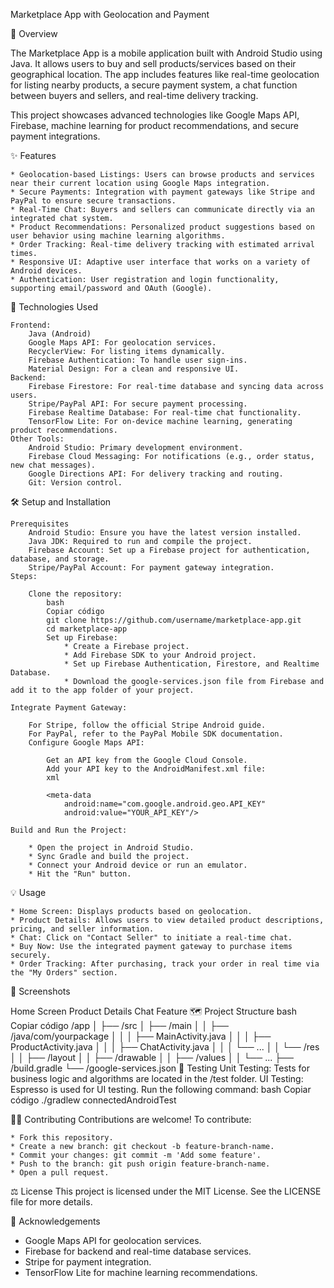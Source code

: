 Marketplace App with Geolocation and Payment

📱 Overview

The Marketplace App is a mobile application built with Android Studio using Java. It allows users to buy and sell products/services based on their geographical location. The app includes features like real-time geolocation for listing nearby products, a secure payment system, a chat function between buyers and sellers, and real-time delivery tracking.

This project showcases advanced technologies like Google Maps API, Firebase, machine learning for product recommendations, and secure payment integrations.

✨ Features

    * Geolocation-based Listings: Users can browse products and services near their current location using Google Maps integration.
    * Secure Payments: Integration with payment gateways like Stripe and PayPal to ensure secure transactions.
    * Real-Time Chat: Buyers and sellers can communicate directly via an integrated chat system.
    * Product Recommendations: Personalized product suggestions based on user behavior using machine learning algorithms.
    * Order Tracking: Real-time delivery tracking with estimated arrival times.
    * Responsive UI: Adaptive user interface that works on a variety of Android devices.
    * Authentication: User registration and login functionality, supporting email/password and OAuth (Google).
  
🚀 Technologies Used

    Frontend:
        Java (Android)
        Google Maps API: For geolocation services.
        RecyclerView: For listing items dynamically.
        Firebase Authentication: To handle user sign-ins.
        Material Design: For a clean and responsive UI.
    Backend:
        Firebase Firestore: For real-time database and syncing data across users.
        Stripe/PayPal API: For secure payment processing.
        Firebase Realtime Database: For real-time chat functionality.
        TensorFlow Lite: For on-device machine learning, generating product recommendations.
    Other Tools:
        Android Studio: Primary development environment.
        Firebase Cloud Messaging: For notifications (e.g., order status, new chat messages).
        Google Directions API: For delivery tracking and routing.
        Git: Version control.
        
🛠️ Setup and Installation

    Prerequisites
        Android Studio: Ensure you have the latest version installed.
        Java JDK: Required to run and compile the project.
        Firebase Account: Set up a Firebase project for authentication, database, and storage.
        Stripe/PayPal Account: For payment gateway integration.
    Steps:
    
        Clone the repository:
            bash
            Copiar código
            git clone https://github.com/username/marketplace-app.git
            cd marketplace-app
            Set up Firebase:
                * Create a Firebase project.
                * Add Firebase SDK to your Android project.
                * Set up Firebase Authentication, Firestore, and Realtime Database.
                * Download the google-services.json file from Firebase and add it to the app folder of your project.
                
    Integrate Payment Gateway:

        For Stripe, follow the official Stripe Android guide.
        For PayPal, refer to the PayPal Mobile SDK documentation.
        Configure Google Maps API:

            Get an API key from the Google Cloud Console.
            Add your API key to the AndroidManifest.xml file:
            xml
            
            <meta-data
                android:name="com.google.android.geo.API_KEY"
                android:value="YOUR_API_KEY"/>
                
    Build and Run the Project:
    
        * Open the project in Android Studio.
        * Sync Gradle and build the project.
        * Connect your Android device or run an emulator.
        * Hit the "Run" button.
        
💡 Usage

    * Home Screen: Displays products based on geolocation.
    * Product Details: Allows users to view detailed product descriptions, pricing, and seller information.
    * Chat: Click on "Contact Seller" to initiate a real-time chat.
    * Buy Now: Use the integrated payment gateway to purchase items securely.
    * Order Tracking: After purchasing, track your order in real time via the "My Orders" section.
    
📸 Screenshots

   Home Screen	Product Details	Chat Feature
   🗺️ Project Structure
   bash
   Copiar código
   /app
   │
   ├── /src
   │   ├── /main
   │   │   ├── /java/com/yourpackage
   │   │   │   ├── MainActivity.java
   │   │   │   ├── ProductActivity.java
   │   │   │   ├── ChatActivity.java
   │   │   │   └── ...
   │   │   └── /res
   │   │       ├── /layout
   │   │       ├── /drawable
   │   │       ├── /values
   │   │       └── ...
   ├── /build.gradle
   └── /google-services.json
   🤖 Testing
   Unit Testing: Tests for business logic and algorithms are located in the /test folder.
   UI Testing: Espresso is used for UI testing. Run the following command:
   bash
   Copiar código
   ./gradlew connectedAndroidTest
   
🧑‍💻 Contributing
Contributions are welcome! To contribute:

    * Fork this repository.
    * Create a new branch: git checkout -b feature-branch-name.
    * Commit your changes: git commit -m 'Add some feature'.
    * Push to the branch: git push origin feature-branch-name.
    * Open a pull request.
    
⚖️ License
This project is licensed under the MIT License. See the LICENSE file for more details.

🙌 Acknowledgements

   * Google Maps API for geolocation services.
   * Firebase for backend and real-time database services.
   * Stripe for payment integration.
   * TensorFlow Lite for machine learning recommendations.
